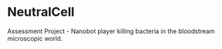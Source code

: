 # NeutralCell
Assessment Project - Nanobot player killing bacteria in the bloodstream microscopic world.
